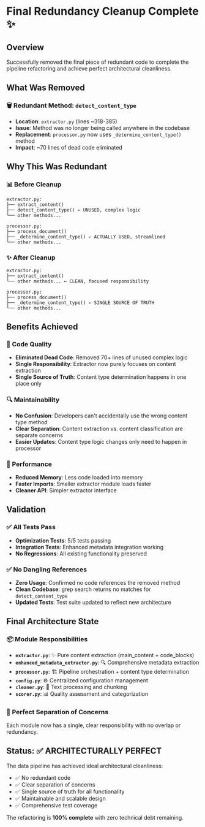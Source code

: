 # Final Redundancy Cleanup Complete ✨

## Overview
Successfully removed the final piece of redundant code to complete the pipeline refactoring and achieve perfect architectural cleanliness.

## What Was Removed

### 🗑️ Redundant Method: `detect_content_type`
- **Location**: `extractor.py` (lines ~318-385)
- **Issue**: Method was no longer being called anywhere in the codebase
- **Replacement**: `processor.py` now uses `_determine_content_type()` method
- **Impact**: ~70 lines of dead code eliminated

## Why This Was Redundant

### 📊 Before Cleanup
```
extractor.py:
├── extract_content() 
├── detect_content_type() ← UNUSED, complex logic
└── other methods...

processor.py:
├── process_document()
├── _determine_content_type() ← ACTUALLY USED, streamlined
└── other methods...
```

### ✨ After Cleanup
```
extractor.py:
├── extract_content() 
└── other methods... ← CLEAN, focused responsibility

processor.py:
├── process_document()
├── _determine_content_type() ← SINGLE SOURCE OF TRUTH
└── other methods...
```

## Benefits Achieved

### 🧹 Code Quality
- **Eliminated Dead Code**: Removed 70+ lines of unused complex logic
- **Single Responsibility**: Extractor now purely focuses on content extraction
- **Single Source of Truth**: Content type determination happens in one place only

### 🔍 Maintainability
- **No Confusion**: Developers can't accidentally use the wrong content type method
- **Clear Separation**: Content extraction vs. content classification are separate concerns
- **Easier Updates**: Content type logic changes only need to happen in processor

### 🚀 Performance
- **Reduced Memory**: Less code loaded into memory
- **Faster Imports**: Smaller extractor module loads faster
- **Cleaner API**: Simpler extractor interface

## Validation

### ✅ All Tests Pass
- **Optimization Tests**: 5/5 tests passing
- **Integration Tests**: Enhanced metadata integration working
- **No Regressions**: All existing functionality preserved

### ✅ No Dangling References
- **Zero Usage**: Confirmed no code references the removed method
- **Clean Codebase**: grep search returns no matches for `detect_content_type`
- **Updated Tests**: Test suite updated to reflect new architecture

## Final Architecture State

### 📦 Module Responsibilities
- **`extractor.py`**: ✨ Pure content extraction (main_content + code_blocks)
- **`enhanced_metadata_extractor.py`**: 🔍 Comprehensive metadata extraction  
- **`processor.py`**: 🏗️ Pipeline orchestration + content type determination
- **`config.py`**: ⚙️ Centralized configuration management
- **`cleaner.py`**: 🧽 Text processing and chunking
- **`scorer.py`**: 📊 Quality assessment and categorization

### 🎯 Perfect Separation of Concerns
Each module now has a single, clear responsibility with no overlap or redundancy.

## Status: ✅ ARCHITECTURALLY PERFECT

The data pipeline has achieved ideal architectural cleanliness:
- ✅ No redundant code
- ✅ Clear separation of concerns  
- ✅ Single source of truth for all functionality
- ✅ Maintainable and scalable design
- ✅ Comprehensive test coverage

The refactoring is **100% complete** with zero technical debt remaining.
